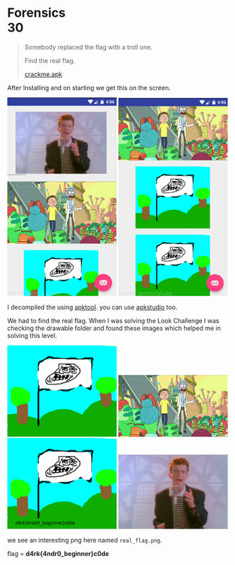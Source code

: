 # Forensics <br> 30

> Somebody replaced the flag with a troll one.
>
> Find the real flag.
>
> [crackme.apk](./../crackme.apk)

After Installing and on starting we get this on the screen.

<img src="sc1.png" width="250">
<img src="sc3.png" width="250">

I decompiled the using [apktool](https://ibotpeaches.github.io/Apktool). you can use [apkstudio](https://github.com/vaibhavpandeyvpz/apkstudio) too.

We had to find the real flag. When I was solving the Look Challenge I was checking the drawable folder and found these images which helped me in solving this level.

<img src="flag.png" width="250">
<img src="morty.png" width="250">
<img src="real_flag.png" width="250">
<img src="rick.jpg" width="250">

we see an interesting png here named ```real_flag.png```.

flag = <b>d4rk{4ndr0_beginner}c0de


